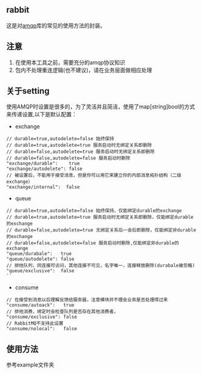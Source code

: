 rabbit
------------
这是对[amqp](github.com/streadway/amqp)库的常见的使用方法的封装。

注意
-----
1. 在使用本工具之前，需要充分的amqp协议知识
2. 包内不处理重连逻辑(也不建议)，请在业务层面做相应处理

关于setting
-----
使用AMQP时设置是很多的，为了灵活并且简洁，使用了map[string]bool的方式来传递设置,以下是默认配置：
+ exchange
```
// durable=true,autodelete=false 始终保持
// durable=true,autodelete=true 服务启动时无绑定关系即删除
// durable=false,autodelete=true 服务启动时无绑定关系即删除
// durable=false,autodelete=false 服务启动时删除
"exchange/durable":    true
"exchange/autodelete": false
// 被设置后，不能用于接受消息，但是你可以用它来建立你的内部消息拓扑结构（二级exchange）
"exchange/internal":  false
```
+ queue 
```
// durable=true,autodelete=false 始终保持，仅能绑定durable的exchange
// durable=true,autodelete=true 服务启动时无绑定关系即删除，仅能绑定durable的exchange
// durable=false,autodelete=true 无绑定关系后一会后即删除，仅能绑定非durable的exchange
// durable=false,autodelete=false 服务启动时删除,仅能绑定非durable的exchange
"queue/durabale":   true
"queue/autodelete": false
// 排他队列，同连接可访问，其他连接不可见，名字唯一，连接释放删除(durabale被忽略)
"queue/exclusive":  false 
``
```
+ consume
```
// 在接受到消息以后理解反馈给服务器，注意模块并不理会业务是否处理得过来
"consume/autoack":   true
// 排他消费，绑定时会检查队列是否存在其他消费者，
"consume/exclusive": false
// RabbitMQ不支持此设置
"consume/nolocal":   false
```

使用方法
-------
参考example文件夹
